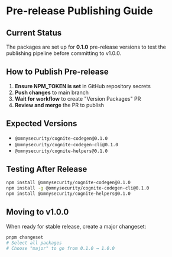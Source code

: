 # Pre-release Publishing Guide

## Current Status
The packages are set up for **0.1.0** pre-release versions to test the publishing pipeline before committing to v1.0.0.

## How to Publish Pre-release

1. **Ensure NPM_TOKEN is set** in GitHub repository secrets
2. **Push changes** to main branch 
3. **Wait for workflow** to create "Version Packages" PR
4. **Review and merge** the PR to publish

## Expected Versions
- `@omnysecurity/cognite-codegen@0.1.0`
- `@omnysecurity/cognite-codegen-cli@0.1.0` 
- `@omnysecurity/cognite-helpers@0.1.0`

## Testing After Release
```bash
npm install @omnysecurity/cognite-codegen@0.1.0
npm install -g @omnysecurity/cognite-codegen-cli@0.1.0
npm install @omnysecurity/cognite-helpers@0.1.0
```

## Moving to v1.0.0
When ready for stable release, create a major changeset:
```bash
pnpm changeset
# Select all packages
# Choose "major" to go from 0.1.0 → 1.0.0
```
